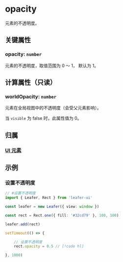 # opacity

元素的不透明度。

## 关键属性

### opacity: `number`

元素的不透明度，取值范围为 0 ～ 1， 默认为 1。

## 计算属性（只读）

### worldOpacity: `number`

元素在全局视图中的不透明度（会受父元素影响）。

当 `visible` 为 false 时，此属性值为 0。

## 归属

### [UI 元素](/reference/display/UI.md)

## 示例

### 设置不透明度

```ts
// #设置不透明度
import { Leafer, Rect } from 'leafer-ui'

const leafer = new Leafer({ view: window })

const rect = Rect.one({ fill: '#32cd79' }, 100, 100)

leafer.add(rect)

setTimeout(() => {

    // 设置不透明度
    rect.opacity = 0.5 // [!code hl]

}, 1000)
```
